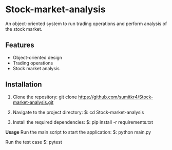 # Stock-market-analysis

An object-oriented system to run trading operations and perform analysis of the stock market.

## Features

- Object-oriented design
- Trading operations
- Stock market analysis

## Installation

1. Clone the repository:
   git clone https://github.com/sumitkr4/Stock-market-analysis.git

2. Navigate to the project directory:
    $: cd Stock-market-analysis
3. Install the required dependencies:
    $: pip install -r requirements.txt

**Usage**
Run the main script to start the application:
    $: python main.py

Run the test case
    $: pytest
